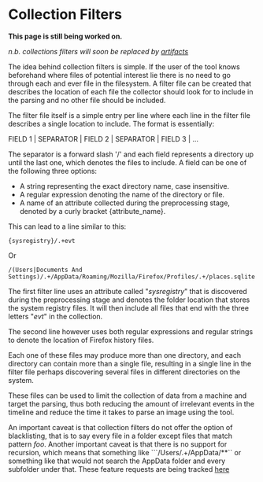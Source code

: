 # Collection Filters

**This page is still being worked on.**

*n.b. collections filters will soon be replaced by [artifacts](https://github.com/ForensicArtifacts/artifacts)*

The idea behind collection filters is simple. If the user of the tool knows beforehand where files of potential interest lie there is no need to go through each and ever file in the filesystem. A filter file can be created that describes the location of each file the collector should look for to include in the parsing and no other file should be included.

The filter file itself is a simple entry per line where each line in the filter file describes a single location to include. The format is essentially:

FIELD 1 | SEPARATOR | FIELD 2 | SEPARATOR | FIELD 3 | ...

The separator is a forward slash '/' and each field represents a directory up until the last one, which denotes the files to include. A field can be one of the following three options:

 + A string representing the exact directory name, case insensitive.
 + A regular expression denoting the name of the directory or file.
 + A name of an attribute collected during the preprocessing stage, denoted by a curly bracket {attribute_name}.

This can lead to a line similar to this:

```
{sysregistry}/.+evt
```

Or

```
/(Users|Documents And Settings)/.+/AppData/Roaming/Mozilla/Firefox/Profiles/.+/places.sqlite
```

The first filter line uses an attribute called "*sysregistry*" that is discovered during the preprocessing stage and denotes the folder location that stores the system registry files. It will then include all files that end with the three letters "*evt*" in the collection. 

The second line however uses both regular expressions and regular strings to denote the location of Firefox history files.

Each one of these files may produce more than one directory, and each directory can contain more than a single file, resulting in a single line in the filter file perhaps discovering several files in different directories on the system.

These files can be used to limit the collection of data from a machine and target the parsing, thus both reducing the amount of irrelevant events in the timeline and reduce the time it takes to parse an image using the tool.

An important caveat is that collection filters do not offer the option of blacklisting, that is to say every file in a folder except files that match pattern *foo*. Another important caveat is that there is no support for recursion, which means that something like ```/Users/.+/AppData/**`` or something like that would not search the AppData folder and every subfolder under that. These feature requests are being tracked [here](https://github.com/log2timeline/plaso/issues/103)
